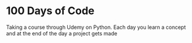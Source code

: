 # 100 Days of Code
 Taking a course through Udemy on Python. Each day you learn a concept and at the end of the day a project gets made
